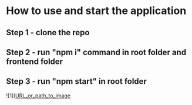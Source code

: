 # How to use and start the application 
## Step 1 - clone the repo 
## Step 2 - run "npm i" command in root folder and frontend folder
## Step 3 - run "npm start" in root folder

![1]([URL_or_path_to_image](https://github.com/ayushgupta9906/InstaFam/blob/main/Screenshot%202024-10-29%20105438.png)

